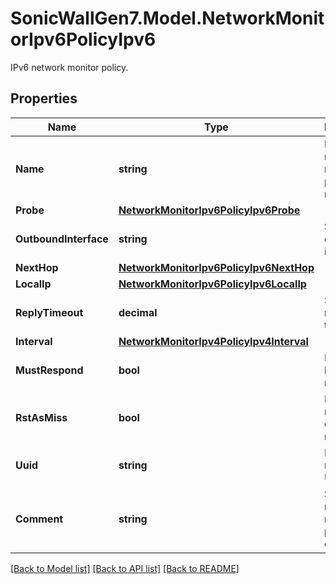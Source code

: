 # SonicWallGen7.Model.NetworkMonitorIpv6PolicyIpv6
IPv6 network monitor policy.

## Properties

Name | Type | Description | Notes
------------ | ------------- | ------------- | -------------
**Name** | **string** | Edit a network monitor policy name. | 
**Probe** | [**NetworkMonitorIpv6PolicyIpv6Probe**](NetworkMonitorIpv6PolicyIpv6Probe.md) |  | [optional] 
**OutboundInterface** | **string** | Set outbound interface. | [optional] 
**NextHop** | [**NetworkMonitorIpv6PolicyIpv6NextHop**](NetworkMonitorIpv6PolicyIpv6NextHop.md) |  | [optional] 
**LocalIp** | [**NetworkMonitorIpv6PolicyIpv6LocalIp**](NetworkMonitorIpv6PolicyIpv6LocalIp.md) |  | [optional] 
**ReplyTimeout** | **decimal** | Set probing reply timeout. | [optional] 
**Interval** | [**NetworkMonitorIpv4PolicyIpv4Interval**](NetworkMonitorIpv4PolicyIpv4Interval.md) |  | [optional] 
**MustRespond** | **bool** | Enable all hosts must respond. | [optional] 
**RstAsMiss** | **bool** | Enable RST response counts as miss. | [optional] 
**Uuid** | **string** | Network monitor UUID. | [optional] [readonly] 
**Comment** | **string** | Set network monitor policy comment. | [optional] 

[[Back to Model list]](../README.md#documentation-for-models) [[Back to API list]](../README.md#documentation-for-api-endpoints) [[Back to README]](../README.md)

